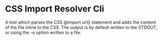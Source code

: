 # CSS Import Resolver Cli

A tool which parses the CSS @import url() statement and adds the content of the file inline to the CSS. The output is by default written to the STDOUT, or using the -o option written to a file.

